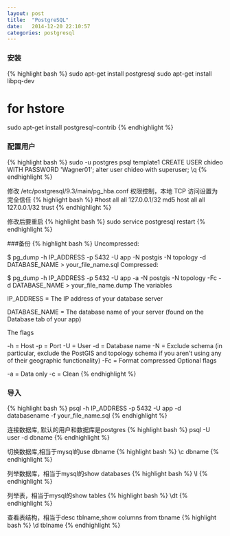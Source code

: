 ```yaml
---
layout: post
title:  "PostgreSQL"
date:   2014-12-20 22:10:57
categories: postgresql
---
```


### 安装
{% highlight bash %}
sudo apt-get install postgresql
sudo apt-get install libpq-dev
# for hstore
sudo apt-get install postgresql-contrib
{% endhighlight %}

### 配置用户
{% highlight bash %}
sudo -u postgres psql template1
CREATE USER chideo WITH PASSWORD 'Wagner01'; 
alter user chideo with superuser;
\q
{% endhighlight %}

修改 /etc/postgresql/9.3/main/pg_hba.conf 权限控制，本地 TCP 访问设置为完全信任
{% highlight bash %}
#host    all             all             127.0.0.1/32            md5
host    all             all             127.0.0.1/32            trust
{% endhighlight %}

修改后要重启
{% highlight bash %}
sudo service postgresql restart
{% endhighlight %}

###备份
{% highlight bash %}
Uncompressed:

$ pg_dump -h IP_ADDRESS -p 5432 -U app -N postgis -N topology -d DATABASE_NAME > your_file_name.sql
Compressed:

$ pg_dump -h IP_ADDRESS -p 5432 -U app -a -N postgis -N topology -Fc -d DATABASE_NAME > your_file_name.dump
The variables

IP_ADDRESS = The IP address of your database server

DATABASE_NAME = The database name of your server (found on the Database tab of your app)

The flags

-h = Host
-p = Port
-U = User
-d = Database name
-N = Exclude schema (in particular, exclude the PostGIS and topology schema if you aren’t using any of their geographic functionality)
-Fc = Format compressed
Optional flags

-a = Data only
-c = Clean
{% endhighlight %}

### 导入
{% highlight bash %}
psql -h IP_ADDRESS -p 5432 -U app -d databasename -f your_file_name.sql
{% endhighlight %}

连接数据库, 默认的用户和数据库是postgres
{% highlight bash %}
psql -U user -d dbname
{% endhighlight %}

切换数据库,相当于mysql的use dbname
{% highlight bash %}
\c dbname
{% endhighlight %}

列举数据库，相当于mysql的show databases
{% highlight bash %}
\l
{% endhighlight %}

列举表，相当于mysql的show tables
{% highlight bash %}
\dt
{% endhighlight %}

查看表结构，相当于desc tblname,show columns from tbname
{% highlight bash %}
\d tblname
{% endhighlight %}


